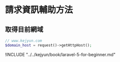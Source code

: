 # 請求資訊輔助方法

## 取得目前網域

```php
// www.kejyun.com
$domain_host = request()->getHttpHost();
```


!INCLUDE "../../kejyun/book/laravel-5-for-beginner.md"

